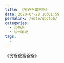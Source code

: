 ```yaml
---
title: 《穷爸爸富爸爸》
date: 2020-07-28 16:01:59
permalink: /note/qbbfbb/
categories: 
  - 读书派
  - 读书笔记
tags: 
  - 
---
```


《穷爸爸富爸爸》